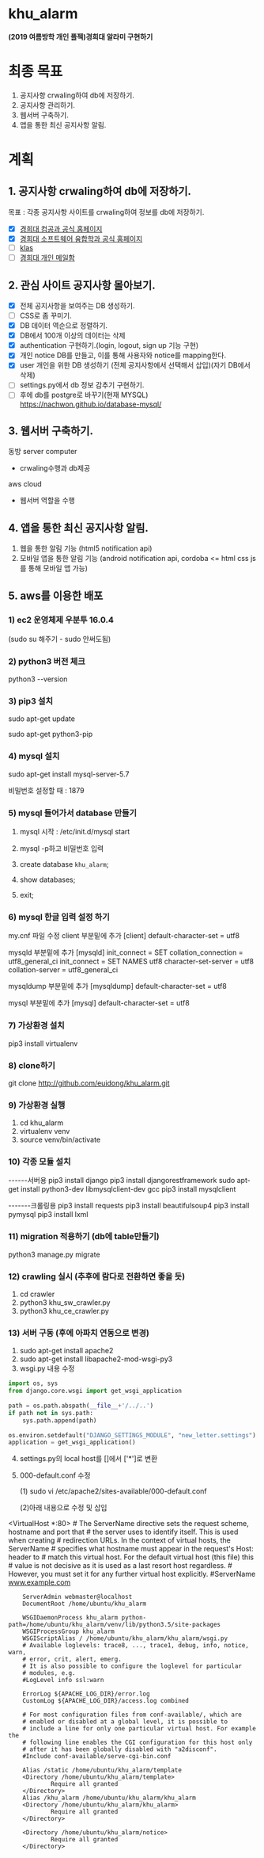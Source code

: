 # khu_alarm
<STRONG>(2019 여름방학 개인 플젝)경희대 알라미 구현하기 </STRONG>

# 최종 목표

1. 공지사항 crwaling하여 db에 저장하기.
2. 공지사항 관리하기.
3. 웹서버 구축하기.
4. 앱을 통한 최신 공지사항 알림.

# 계획

## 1. 공지사항 crwaling하여 db에 저장하기.
목표 : 각종 공지사항 사이트를 crwaling하여 정보를 db에 저장하기.

- [x] [경희대 컴공과 공식 홈페이지](http://ce.khu.ac.kr/index.php?hCode=BOARD&bo_idx=2) 
- [x] [경희대 소프트웨어 융합학과 공식 홈페이지](http://swedu.khu.ac.kr/board5/bbs/board.php?bo_table=06_01)
- [ ] [klas](www.klas.khu.ac.kr)
- [ ] [경희대 개인 메일함](https://mail.khu.ac.kr/) 

## 2. 관심 사이트 공지사항 몰아보기.

- [x] 전체 공지사항을 보여주는 DB 생성하기.
- [ ] CSS로 좀 꾸미기.
- [x] DB 데이터 역순으로 정렬하기.
- [x] DB에서 100개 이상의 데이터는 삭제
- [x] authentication 구현하기.(login, logout, sign up 기능 구현)
- [x] 개인 notice DB를 만들고, 이를 통해 사용자와 notice를 mapping한다.
- [x] user 개인을 위한 DB 생성하기 (전체 공지사항에서 선택해서 삽입)(자기 DB에서 삭제)
- [ ] settings.py에서 db 정보 감추기 구현하기. 
- [ ] 후에 db를 postgre로 바꾸기(현재 MYSQL) https://nachwon.github.io/database-mysql/

## 3. 웹서버 구축하기.

동방 server computer

- crwaling수행과 db제공

aws cloud

- 웹서버 역할을 수행

## 4. 앱을 통한 최신 공지사항 알림.
1) 웹을 통한 알림 기능 (html5 notification api)
2) 모바일 앱을 통한 알림 기능 (android notification api, cordoba <= html css js를 통해 모바일 앱 가능)


## 5. aws를 이용한 배포
### 1) ec2 운영체제 우분투 16.0.4

(sudo su 해주기 - sudo 안써도됨)

### 2) python3 버전 체크
python3 --version

### 3) pip3 설치

sudo apt-get update

sudo apt-get python3-pip

### 4) mysql 설치

sudo apt-get install mysql-server-5.7

비밀번호 설정할 때 : 1879

### 5) mysql 들어가서 database 만들기 

1) mysql 시작 : /etc/init.d/mysql start

2) mysql -p하고 비밀번호 입력

3) create database `khu_alarm`;

4) show databases;

5) exit;

### 6) mysql 한글 입력 설정 하기

my.cnf 파일 수정
client 부분밑에 추가
[client]
default-character-set = utf8
 
mysqld 부분밑에 추가
[mysqld]
init_connect = SET collation_connection = utf8_general_ci
init_connect = SET NAMES utf8
character-set-server = utf8
collation-server = utf8_general_ci
 
mysqldump 부분밑에 추가
[mysqldump]
default-character-set = utf8
 
mysql 부분밑에 추가
[mysql]
default-character-set = utf8

### 7) 가상환경 설치

pip3 install virtualenv

### 8) clone하기

git clone http://github.com/euidong/khu_alarm.git

### 9) 가상환경 실행

1) cd khu_alarm
2) virtualenv venv
3) source venv/bin/activate

### 10) 각종 모듈 설치
------서버용
pip3 install django
pip3 install djangorestframework
sudo apt-get install python3-dev libmysqlclient-dev gcc
pip3 install mysqlclient

-------크롤링용
pip3 install requests
pip3 install beautifulsoup4
pip3 install pymysql
pip3 install lxml

### 11) migration 적용하기 (db에 table만들기)
python3 manage.py migrate

### 12) crawling 실시 (추후에 람다로 전환하면 좋을 듯)

1) cd crawler
2) python3 khu_sw_crawler.py
3) python3 khu_ce_crawler.py

### 13) 서버 구동 (후에 아파치 연동으로 변경)

1) sudo apt-get install apache2
2) sudo apt-get install libapache2-mod-wsgi-py3 
3) wsgi.py 내용 수정
```python
import os, sys
from django.core.wsgi import get_wsgi_application
 
path = os.path.abspath(__file__+'/../..')
if path not in sys.path:
    sys.path.append(path)
 
os.environ.setdefault("DJANGO_SETTINGS_MODULE", "new_letter.settings")
application = get_wsgi_application()
```
4) settings.py의 local host를 []에서 ['*']로 변환

5) 000-default.conf 수정
	
	(1) sudo vi /etc/apache2/sites-available/000-default.conf
	
	(2)아래 내용으로 수정 및 삽입

<VirtualHost *:80>
        # The ServerName directive sets the request scheme, hostname and port that
        # the server uses to identify itself. This is used when creating
        # redirection URLs. In the context of virtual hosts, the ServerName
        # specifies what hostname must appear in the request's Host: header to
        # match this virtual host. For the default virtual host (this file) this
        # value is not decisive as it is used as a last resort host regardless.
        # However, you must set it for any further virtual host explicitly.
        #ServerName www.example.com

        ServerAdmin webmaster@localhost
        DocumentRoot /home/ubuntu/khu_alarm

        WSGIDaemonProcess khu_alarm python-path=/home/ubuntu/khu_alarm/venv/lib/python3.5/site-packages
        WSGIProcessGroup khu_alarm
        WSGIScriptAlias / /home/ubuntu/khu_alarm/khu_alarm/wsgi.py
        # Available loglevels: trace8, ..., trace1, debug, info, notice, warn,
        # error, crit, alert, emerg.
        # It is also possible to configure the loglevel for particular
        # modules, e.g.
        #LogLevel info ssl:warn

        ErrorLog ${APACHE_LOG_DIR}/error.log
        CustomLog ${APACHE_LOG_DIR}/access.log combined

        # For most configuration files from conf-available/, which are
        # enabled or disabled at a global level, it is possible to
        # include a line for only one particular virtual host. For example the
        # following line enables the CGI configuration for this host only
        # after it has been globally disabled with "a2disconf".
        #Include conf-available/serve-cgi-bin.conf

        Alias /static /home/ubuntu/khu_alarm/template
        <Directory /home/ubuntu/khu_alarm/template>
                Require all granted
        </Directory>
        Alias /khu_alarm /home/ubuntu/khu_alarm/khu_alarm
        <Directory /home/ubuntu/khu_alarm/khu_alarm>
                Require all granted
        </Directory>

        <Directory /home/ubuntu/khu_alarm/notice>
                Require all granted
        </Directory>


</VirtualHost>
